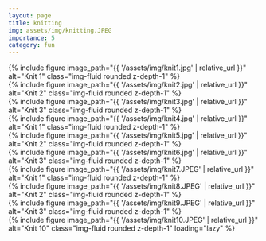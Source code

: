 ```yaml
---
layout: page
title: knitting
img: assets/img/knitting.JPEG 
importance: 5
category: fun
---
```

<div class="row row-cols-1 row-cols-md-3 g-3">
  <div class="col">
    {% include figure image_path="{{ '/assets/img/knit1.jpg' | relative_url }}" alt="Knit 1" class="img-fluid rounded z-depth-1" %}
  </div>
  <div class="col">
    {% include figure image_path="{{ '/assets/img/knit2.jpg' | relative_url }}" alt="Knit 2" class="img-fluid rounded z-depth-1" %}
  </div>
  <div class="col">
    {% include figure image_path="{{ '/assets/img/knit3.jpg' | relative_url }}" alt="Knit 3" class="img-fluid rounded z-depth-1" %}
  </div>
</div>

<div class="row row-cols-1 row-cols-md-3 g-3">
  <div class="col">
    {% include figure image_path="{{ '/assets/img/knit4.jpg' | relative_url }}" alt="Knit 1" class="img-fluid rounded z-depth-1" %}
  </div>
  <div class="col">
    {% include figure image_path="{{ '/assets/img/knit5.jpg' | relative_url }}" alt="Knit 2" class="img-fluid rounded z-depth-1" %}
  </div>
  <div class="col">
    {% include figure image_path="{{ '/assets/img/knit6.jpg' | relative_url }}" alt="Knit 3" class="img-fluid rounded z-depth-1" %}
  </div>
</div>

<div class="row row-cols-1 row-cols-md-3 g-3">
  <div class="col">
    {% include figure image_path="{{ '/assets/img/knit7.JPEG' | relative_url }}" alt="Knit 1" class="img-fluid rounded z-depth-1" %}
  </div>
  <div class="col">
    {% include figure image_path="{{ '/assets/img/knit8.JPEG' | relative_url }}" alt="Knit 2" class="img-fluid rounded z-depth-1" %}
  </div>
  <div class="col">
    {% include figure image_path="{{ '/assets/img/knit9.JPEG' | relative_url }}" alt="Knit 3" class="img-fluid rounded z-depth-1" %}
  </div>
</div>

<div class="row g-3">
  <div class="col-12 col-md-6 offset-md-3">
    {% include figure image_path="{{ '/assets/img/knit10.JPEG' | relative_url }}" alt="Knit 10" class="img-fluid rounded z-depth-1" loading="lazy" %}
  </div>
</div>

